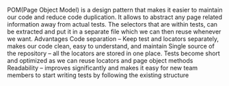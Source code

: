 POM(Page Object Model) is a design pattern that makes it easier to maintain our code and reduce code duplication.
It allows to abstract any page related information away from actual tests.
The selectors that are within tests, can be extracted and put it in a separate file which we can then reuse whenever we want.
Advantages
Code separation – Keep test and locators separately, makes our code clean, easy to understand, and maintain
Single source of the repository – all the locators are stored in one place. Tests become short and optimized as we can reuse locators and page object methods
Readability – improves significantly and makes it easy for new team members to start writing tests by following the existing structure


